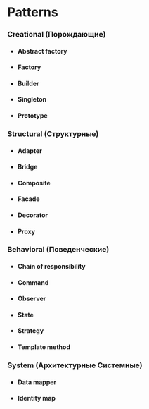 # Patterns

### Creational (Порождающие)

* #### Abstract factory
* #### Factory
* #### Builder
* #### Singleton
* #### Prototype

### Structural (Структурные)

* #### Adapter
* #### Bridge
* #### Composite
* #### Facade
* #### Decorator
* #### Proxy

### Behavioral (Поведенческие)

* #### Chain of responsibility
* #### Command
* #### Observer
* #### State
* #### Strategy
* #### Template method

### System (Архитектурные Системные)

* #### Data mapper
* #### Identity map